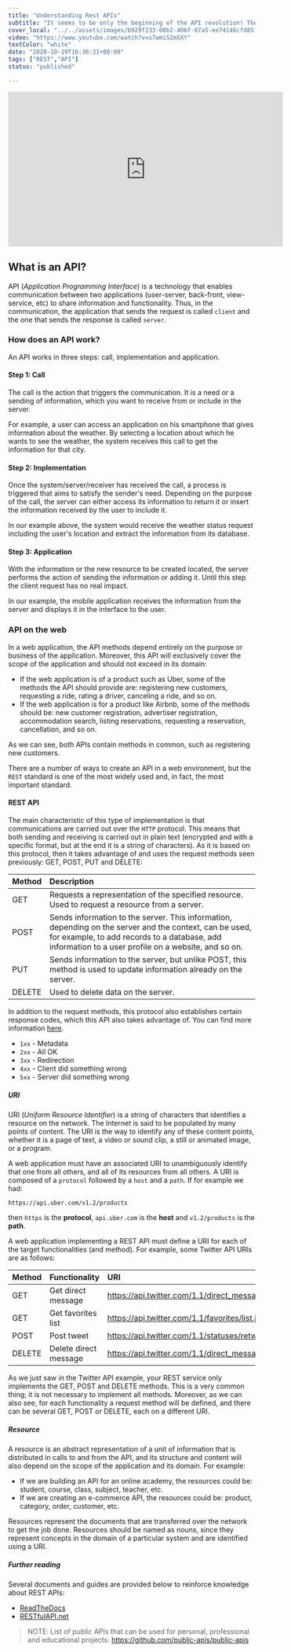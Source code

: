 ```yaml
---
title: "Understanding Rest APIs"
subtitle: "It seems to be only the beginning of the API revolution! The path of humanity drives towards the API's architecture... you can learn any language or tool, but this is one of those few specialties that will guarantee you a well paid job for the next 60 years, so get comfortable with REST API. :)"
cover_local: "../../assets/images/b929f233-00b2-406f-87a5-ee74146cfd85.jpeg"
video: "https://www.youtube.com/watch?v=s7wmiS2mSXY"
textColor: "white"
date: "2020-10-19T16:36:31+00:00"
tags: ["REST","API"]
status: "published"

---
```


<iframe width="560" height="315" src="https://www.youtube.com/embed/s7wmiS2mSXY" frameborder="0" allow="accelerometer; autoplay; encrypted-media; gyroscope; picture-in-picture" allowfullscreen></iframe>

## What is an API?

API (*Application Programming Interface*) is a technology that enables communication between two applications (user-server, back-front, view-service, etc) to share information and functionality. Thus, in the communication, the application that sends the request is called `client` and the one that sends the response is called `server`.

### How does an API work?

An API works in three steps: call, implementation and application.

#### Step 1: Call
The call is the action that triggers the communication. It is a need or a sending of information, which you want to receive from or include in the server.

For example, a user can access an application on his smartphone that gives information about the weather. By selecting a location about which he wants to see the weather, the system receives this call to get the information for that city.

#### Step 2: Implementation
Once the system/server/receiver has received the call, a process is triggered that aims to satisfy the sender's need. Depending on the purpose of the call, the server can either access its information to return it or insert the information received by the user to include it.

In our example above, the system would receive the weather status request including the user's location and extract the information from its database.

#### Step 3: Application
With the information or the new resource to be created located, the server performs the action of sending the information or adding it. Until this step the client request has no real impact.

In our example, the mobile application receives the information from the server and displays it in the interface to the user.

### API on the web
In a web application, the API methods depend entirely on the purpose or business of the application. Moreover, this API will exclusively cover the scope of the application and should not exceed in its domain:

- If the web application is of a product such as Uber, some of the methods the API should provide are: registering new customers, requesting a ride, rating a driver, canceling a ride, and so on.
- If the web application is for a product like Airbnb, some of the methods should be: new customer registration, advertiser registration, accommodation search, listing reservations, requesting a reservation, cancellation, and so on.

As we can see, both APIs contain methods in common, such as registering new customers.

There are a number of ways to create an API in a web environment, but the `REST` standard is one of the most widely used and, in fact, the most important standard.

#### REST API
The main characteristic of this type of implementation is that communications are carried out over the `HTTP` protocol. This means that both sending and receiving is carried out in plain text (encrypted and with a specific format, but at the end it is a string of characters). As it is based on this protocol, then it takes advantage of and uses the request methods seen previously: GET, POST, PUT and DELETE:

|**Method**    |**Description**  |
|:-------------|:----------------|
|GET | Requests a representation of the specified resource. Used to request a resource from a server. |
|POST | Sends information to the server. This information, depending on the server and the context, can be used, for example, to add records to a database, add information to a user profile on a website, and so on. |
|PUT | Sends information to the server, but unlike POST, this method is used to update information already on the server. |
|DELETE | Used to delete data on the server. |

In addition to the request methods, this protocol also establishes certain response codes, which this API also takes advantage of. You can find more information [here](https://developer.mozilla.org/es/docs/Web/HTTP/Status).

+ `1xx` - Metadata
+ `2xx` - All OK
+ `3xx` - Redirection
+ `4xx` - Client did something wrong
+ `5xx` - Server did something wrong

##### URI
URI (*Uniform Resource Identifier*) is a string of characters that identifies a resource on the network. The Internet is said to be populated by many points of content. The URI is the way to identify any of these content points, whether it is a page of text, a video or sound clip, a still or animated image, or a program.

A web application must have an associated URI to unambiguously identify that one from all others, and all of its resources from all others. A URI is composed of a `protocol` followed by a `host` and a `path`. If for example we had:

```
https://api.uber.com/v1.2/products
```

then `https` is the **protocol**, `api.uber.com` is the **host** and `v1.2/products` is the **path**.

A web application implementing a REST API must define a URI for each of the target functionalities (and method). For example, some Twitter API URIs are as follows:

|**Method**    |**Functionality**  |**URI**     |
|:-------------|:------------------|:-----------|
| GET | Get direct message | https://api.twitter.com/1.1/direct_messages/events/show.json |
| GET | Get favorites list | https://api.twitter.com/1.1/favorites/list.json |
| POST | Post tweet | https://api.twitter.com/1.1/statuses/retweet/:id.json | 
| DELETE | Delete direct message | https://api.twitter.com/1.1/direct_messages/events/destroy.json |

As we just saw in the Twitter API example, your REST service only implements the GET, POST and DELETE methods. This is a very common thing; it is not necessary to implement all methods. Moreover, as we can also see, for each functionality a request method will be defined, and there can be several GET, POST or DELETE, each on a different URI.

##### Resource
A resource is an abstract representation of a unit of information that is distributed in calls to and from the API, and its structure and content will also depend on the scope of the application and its domain. For example:

+ If we are building an API for an online academy, the resources could be: student, course, class, subject, teacher, etc.
+ If we are creating an e-commerce API, the resources could be: product, category, order, customer, etc.
  
Resources represent the documents that are transferred over the network to get the job done. Resources should be named as nouns, since they represent concepts in the domain of a particular system and are identified using a URI.

##### Further reading
Several documents and guides are provided below to reinforce knowledge about REST APIs:


- [ReadTheDocs](https://restful-api-design.readthedocs.io/en/latest/resources.html)
- [RESTfulAPI.net](https://restfulapi.net/)

> NOTE: List of public APIs that can be used for personal, professional and educational projects: https://github.com/public-apis/public-apis
